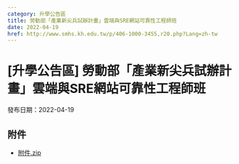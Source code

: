 ```yaml
---
category: 升學公告區
title: 勞動部「產業新尖兵試辦計畫」雲端與SRE網站可靠性工程師班
date: 2022-04-19
href: http://www.smhs.kh.edu.tw/p/406-1000-3455,r20.php?Lang=zh-tw
---
```


# [升學公告區] 勞動部「產業新尖兵試辦計畫」雲端與SRE網站可靠性工程師班

發布日期：2022-04-19



## 附件

- [附件.zip](https://www.smhs.kh.edu.tw/app/index.php?Action=downloadfile&file=WVhSMFlXTm9Mell3TDNCMFlWOHpNakV3WHpnMU56WTVNemhmTXpFMU5qUXVlbWx3&fname=DGGGROTSYWQO41XX50LKSWHGRK30OOLKDGUWTSKK4125MLVWKPROVTPOUSSSPKPO)
